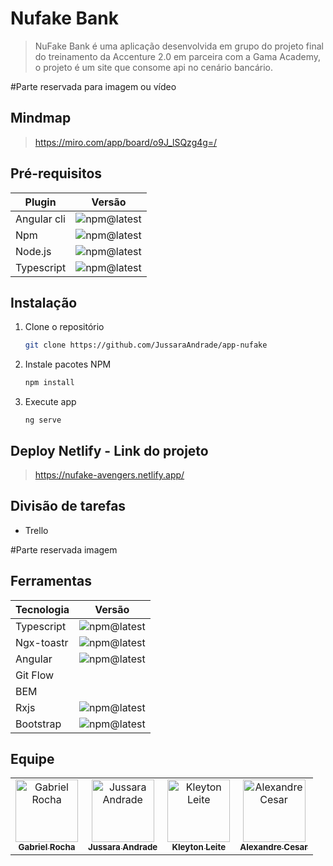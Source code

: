 
# Nufake Bank
> NuFake Bank é uma aplicação desenvolvida em grupo do projeto final do treinamento da Accenture 2.0 em parceira com a Gama Academy, o projeto é um site que consome api no cenário bancário.

#Parte reservada para imagem ou vídeo


## Mindmap 
>https://miro.com/app/board/o9J_lSQzg4g=/

## Pré-requisitos

Plugin | Versão
--------- | ------
Angular cli | ![npm@latest](https://img.shields.io/badge/npm@latest-v9.0.0-blue)  
Npm | ![npm@latest](https://img.shields.io/badge/npm@latest-v6.14.11-blue) 
Node.js | ![npm@latest](https://img.shields.io/badge/npm@latest-v14.15.5-blue) 
Typescript | ![npm@latest](https://img.shields.io/badge/npm@latest-v4.2.0-blue)

## Instalação

1. Clone o repositório
   ```sh
   git clone https://github.com/JussaraAndrade/app-nufake
   ```
3. Instale pacotes NPM
   ```sh
   npm install
   ```
4. Execute app 
   ```JS
   ng serve
   ```

## Deploy Netlify - Link do projeto
>https://nufake-avengers.netlify.app/

## Divisão de tarefas

* Trello

#Parte reservada imagem

## Ferramentas

Tecnologia | Versão
--------- | ------
Typescript | ![npm@latest](https://img.shields.io/badge/npm@latest-v4.2.0-blue)  
Ngx-toastr | ![npm@latest](https://img.shields.io/badge/npm@latest-v13.2.10-blue) 
Angular | ![npm@latest](https://img.shields.io/badge/npm@latest-v11.2.1-blue) 
Git Flow |
BEM | 
Rxjs | ![npm@latest](https://img.shields.io/badge/npm@latest-v6.6.0-blue)
Bootstrap |  ![npm@latest](https://img.shields.io/badge/npm@latest-v4.6.0-blue)

## Equipe

<table>
  <tr>
    <td align="center">
      <a href="https://github.com/gab618">
        <img src="https://avatars.githubusercontent.com/u/24815192?s=460&u=48532a8215af22a51335cad56601ffa948b2a89e&v=4" width="100px;" alt="Gabriel Rocha"/><br>
        <sub>
          <b>Gabriel Rocha</b>
        </sub>
      </a>
    </td>
    <td align="center">
      <a href="https://github.com/JussaraAndrade">
        <img src="https://avatars.githubusercontent.com/u/30806894?s=460&u=ab96ed7ea0e081a6423d494d2d01ad693a2eba16&v=4" width="100px;" alt="Jussara Andrade"/><br>
        <sub>
          <b>Jussara Andrade</b>
        </sub>
      </a>
    </td>
     <td align="center">
      <a href="https://github.com/KleytonLeite">
        <img src="https://avatars.githubusercontent.com/u/27524850?s=460&u=3584e2bd6b16f8ac74f299a34a4da4432e369cd9&v=4" width="100px;" alt="Kleyton Leite"/><br>
        <sub>
          <b>Kleyton Leite</b>
        </sub>
      </a>
    </td>
     <td align="center">
      <a href="https://github.com/alexandrefcesar">
        <img src="https://avatars.githubusercontent.com/u/31703202?s=460&u=bd891354772292ab95a4084dc698c9939f626cd9&v=4" width="100px;" alt="Alexandre Cesar"/><br>
        <sub>
          <b>Alexandre Cesar</b>
        </sub>
      </a>
    </td>
  </tr>  
</table>


